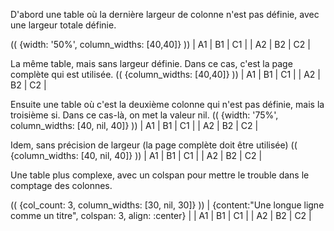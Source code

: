 D'abord une table où la dernière largeur de colonne n'est pas définie, avec une largeur totale définie.

(( {width: '50%', column_widths: [40,40]} ))
| A1 | B1 | C1 |
| A2 | B2 | C2 |

La même table, mais sans largeur définie. Dans ce cas, c'est la page complète qui est utilisée.
(( {column_widths: [40,40]} ))
| A1 | B1 | C1 |
| A2 | B2 | C2 |

Ensuite une table où c'est la deuxième colonne qui n'est pas définie, mais la troisième si. Dans ce cas-là, on met la valeur nil.
(( {width: '75%', column_widths: [40, nil, 40]} ))
| A1 | B1 | C1 |
| A2 | B2 | C2 |

Idem, sans précision de largeur (la page complète doit être utilisée)
(( {column_widths: [40, nil, 40]} ))
| A1 | B1 | C1 |
| A2 | B2 | C2 |

Une table plus complexe, avec un colspan pour mettre le trouble dans le comptage des colonnes.

(( {col_count: 3, column_widths: [30, nil, 30]} ))
| {content:"Une longue ligne comme un titre", colspan: 3, align: :center} |
| A1 | B1 | C1 |
| A2 | B2 | C2 |
